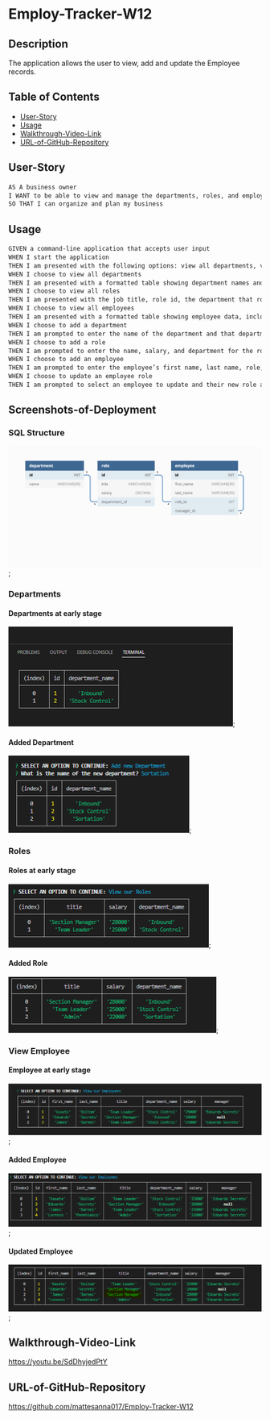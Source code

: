 # Employ-Tracker-W12

## Description
The application allows the user to view, add and update the Employee records.


## Table of Contents
- [User-Story](#user-story)
- [Usage](#usage)
- [Walkthrough-Video-Link](#walkthrough-Video-Link)
- [URL-of-GitHub-Repository](#URL-of-GitHub-Repository)



## User-Story

```md
AS A business owner
I WANT to be able to view and manage the departments, roles, and employees in my company
SO THAT I can organize and plan my business
```

## Usage

```md
GIVEN a command-line application that accepts user input
WHEN I start the application
THEN I am presented with the following options: view all departments, view all roles, view all employees, add a department, add a role, add an employee, and update an employee role
WHEN I choose to view all departments
THEN I am presented with a formatted table showing department names and department ids
WHEN I choose to view all roles
THEN I am presented with the job title, role id, the department that role belongs to, and the salary for that role
WHEN I choose to view all employees
THEN I am presented with a formatted table showing employee data, including employee ids, first names, last names, job titles, departments, salaries, and managers that the employees report to
WHEN I choose to add a department
THEN I am prompted to enter the name of the department and that department is added to the database
WHEN I choose to add a role
THEN I am prompted to enter the name, salary, and department for the role and that role is added to the database
WHEN I choose to add an employee
THEN I am prompted to enter the employee’s first name, last name, role, and manager, and that employee is added to the database
WHEN I choose to update an employee role
THEN I am prompted to select an employee to update and their new role and this information is updated in the database 
```

## Screenshots-of-Deployment
### SQL Structure
![alt text](./Assets/12-sql-homework-demo-01.png "sql structure");

### Departments
#### Departments at early stage
![alt text](./Assets/earlyDep.PNG "Departments at early stage");
#### Added Department
![alt text](./Assets/addDep.PNG "Added Department");

### Roles
#### Roles at early stage
![alt text](./Assets/earlRole.PNG "Roles at early stage");
#### Added Role
![alt text](./Assets/addRole.PNG "Added Roles");

### View Employee
#### Employee at early stage
![alt text](./Assets/earlEmp.PNG "Employee at early stage");
#### Added Employee
![alt text](./Assets/addEmp.PNG "Added Employee");
#### Updated Employee
![alt text](./Assets/updEmp.PNG "Updated Employee");


## Walkthrough-Video-Link
https://youtu.be/SdDhyjedPtY

## URL-of-GitHub-Repository
https://github.com/mattesanna017/Employ-Tracker-W12